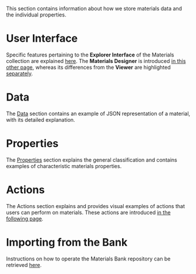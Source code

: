 This section contains information about how we store materials data and the individual properties.

# User Interface

Specific features pertaining to the **Explorer Interface** of the Materials collection are explained [here](ui/explorer.md). The **Materials Designer** is introduced [in this other page](/materials-designer/overview.md), whereas its differences from the **Viewer** are highlighted [separately](ui/viewer.md).

# Data

The [Data](data.md) section contains an example of JSON representation of a material, with its detailed explanation.

# Properties

The [Properties](properties.md) section explains the general classification and contains examples of characteristic materials properties.

# Actions

The Actions section explains and provides visual examples of actions that users can perform on materials. These actions are introduced [in the following page](actions/overview.md).

# Importing from the Bank

Instructions on how to operate the Materials Bank repository can be retrieved [here](bank.md). 
